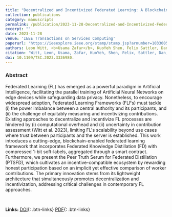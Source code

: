 ```yaml
---
title: "Decentralized and Incentivized Federated Learning: A Blockchain-Enabled Framework Utilising Compressed Soft-Labels and Peer Consistency."
collection: publications
category: manuscripts
permalink: /publication/2023-11-28-Decentralized-and-Incentivized-Federated-Learning
excerpt: ""
date: 2023-11-28
venue: 'IEEE Transactions on Services Computing'
paperurl: 'https://ieeexplore.ieee.org/stamp/stamp.jsp?arnumber=10330055'
authors: Leon Witt, <b>Usama Zafar</b>, KuoYeh Shen, Felix Sattler, Dan Li, Songtao Wang, and Wojciech Samek
citation: 'Witt, Leon, Usama, Zafar, KuoYeh, Shen, Felix, Sattler, Dan, Li, Songtao, Wang, Wojciech, Samek. "Decentralized and Incentivized Federated Learning: A Blockchain-Enabled Framework Utilising Compressed Soft-Labels and Peer Consistency". IEEE Transactions on Services Computing 17. 4(2024): 1449-1464.'
doi: 10.1109/TSC.2023.3336980.
---
```

### Abstract
Federated Learning (FL) has emerged as a powerful paradigm in Artificial Intelligence, facilitating the parallel training of Artificial Neural Networks on edge devices while safeguarding data privacy. Nonetheless, to encourage widespread adoption, Federated Learning Frameworks (FLFs) must tackle (i) the power imbalance between a central authority and its participants, and (ii) the challenge of equitably measuring and incentivizing contributions. Existing approaches to decentralize and incentivize FL processes are hindered by (i) computational overhead and (ii) uncertainty in contribution assessment (Witt et al. 2023), limiting FL's scalability beyond use cases where trust between participants and the server is established. This work introduces a cutting-edge, blockchain-enabled federated learning framework that incorporates Federated Knowledge Distillation (FD) with compressed 1-bit soft-labels, aggregated through a smart contract. Furthermore, we present the Peer Truth Serum for Federated Distillation (PTSFD), which cultivates an incentive-compatible ecosystem by rewarding honest participation based on an implicit yet effective comparison of worker contributions. The primary innovation stems from its lightweight architecture that simultaneously promotes decentralization and incentivization, addressing critical challenges in contemporary FL approaches.

<br>

**Links:**
[DOI](https://ieeexplore.ieee.org/document/10330055 "Open Paper"){: .btn-links}
[PDF](https://ieeexplore.ieee.org/stamp/stamp.jsp?arnumber=10330055 "Download Paper"){: .btn-links}
<!-- [Slides](https://ieeexplore.ieee.org/stamp/stamp.jsp?arnumber=10330055 "Download Slides"){: .btn-links} -->
